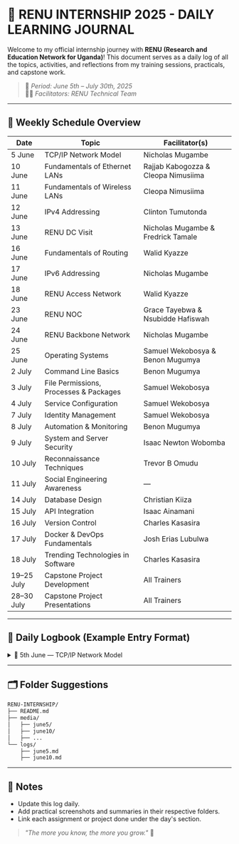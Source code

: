 # 🧠 RENU INTERNSHIP 2025 - DAILY LEARNING JOURNAL

Welcome to my official internship journey with **RENU (Research and Education Network for Uganda)**! This document serves as a daily log of all the topics, activities, and reflections from my training sessions, practicals, and capstone work.

> 📅 _Period: June 5th – July 30th, 2025_  
> 🧑‍🏫 _Facilitators: RENU Technical Team_

---

## 📆 Weekly Schedule Overview

| Date        | Topic                                  | Facilitator(s)                 |
|-------------|----------------------------------------|--------------------------------|
| 5 June      | TCP/IP Network Model                   | Nicholas Mugambe              |
| 10 June     | Fundamentals of Ethernet LANs          | Rajjab Kabogozza & Cleopa Nimusiima |
| 11 June     | Fundamentals of Wireless LANs          | Cleopa Nimusiima              |
| 12 June     | IPv4 Addressing                        | Clinton Tumutonda             |
| 13 June     | RENU DC Visit                          | Nicholas Mugambe & Fredrick Tamale |
| 16 June     | Fundamentals of Routing                | Walid Kyazze                  |
| 17 June     | IPv6 Addressing                        | Nicholas Mugambe              |
| 18 June     | RENU Access Network                    | Walid Kyazze                  |
| 23 June     | RENU NOC                               | Grace Tayebwa & Nsubidde Hafiswah |
| 24 June     | RENU Backbone Network                  | Nicholas Mugambe              |
| 25 June     | Operating Systems                      | Samuel Wekobosya & Benon Mugumya |
| 2 July      | Command Line Basics                    | Benon Mugumya                 |
| 3 July      | File Permissions, Processes & Packages | Samuel Wekobosya              |
| 4 July      | Service Configuration                  | Samuel Wekobosya              |
| 7 July      | Identity Management                    | Samuel Wekobosya              |
| 8 July      | Automation & Monitoring                | Benon Mugumya                 |
| 9 July      | System and Server Security             | Isaac Newton Wobomba          |
| 10 July     | Reconnaissance Techniques              | Trevor B Omudu                |
| 11 July     | Social Engineering Awareness           | —                              |
| 14 July     | Database Design                        | Christian Kiiza               |
| 15 July     | API Integration                        | Isaac Ainamani                |
| 16 July     | Version Control                        | Charles Kasasira              |
| 17 July     | Docker & DevOps Fundamentals           | Josh Erias Lubulwa            |
| 18 July     | Trending Technologies in Software      | Charles Kasasira              |
| 19–25 July  | Capstone Project Development           | All Trainers                  |
| 28–30 July  | Capstone Project Presentations         | All Trainers                  |

---

## 📒 Daily Logbook (Example Entry Format)

<details>
<summary>📅 5th June — TCP/IP Network Model</summary>

### ✅ Topics Covered:
- What is TCP/IP?
- OSI vs TCP/IP
- Data encapsulation & decapsulation
- Quiz + Wireshark practical

### 📝 Assignments:
- Capture a packet in Wireshark and label the layers.

### 🧑‍🏫 Facilitator: Nicholas Mugambe

📸 _Upload screenshot: `media/june5/wireshark.png`_

</details>

---

## 🗂️ Folder Suggestions

```bash
RENU-INTERNSHIP/
├── README.md
├── media/
│   ├── june5/
│   ├── june10/
│   ├── ...
└── logs/
    ├── june5.md
    ├── june10.md
```

---

## 🧭 Notes

- Update this log daily.
- Add practical screenshots and summaries in their respective folders.
- Link each assignment or project done under the day's section.

> _"The more you know, the more you grow."_ 🌱

